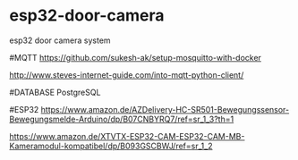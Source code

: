 # esp32-door-camera
esp32 door camera system



#MQTT
https://github.com/sukesh-ak/setup-mosquitto-with-docker

http://www.steves-internet-guide.com/into-mqtt-python-client/


#DATABASE
PostgreSQL


#ESP32
https://www.amazon.de/AZDelivery-HC-SR501-Bewegungssensor-Bewegungsmelde-Arduino/dp/B07CNBYRQ7/ref=sr_1_3?th=1

https://www.amazon.de/XTVTX-ESP32-CAM-ESP32-CAM-MB-Kameramodul-kompatibel/dp/B093GSCBWJ/ref=sr_1_2